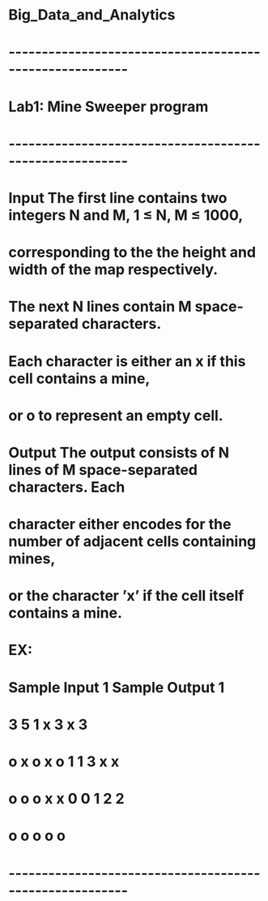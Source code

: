 # Big_Data_and_Analytics


# --------------------------------------------------------
#   Lab1:   Mine Sweeper program
# --------------------------------------------------------
# Input The first line contains two integers N and M, 1 ≤ N, M ≤ 1000,
# corresponding to the the height and width of the map respectively.
# The next N lines contain M space-separated characters.
# Each character is either an x if this cell contains a mine,
# or o to represent an empty cell.
#
# Output The output consists of N lines of M space-separated characters. Each
# character either encodes for the number of adjacent cells containing mines,
# or the character ’x’ if the cell itself contains a mine.
#
# EX:
# Sample Input 1     Sample Output 1
# 3 5                   1 x 3 x 3
# o x o x o             1 1 3 x x
# o o o x x             0 0 1 2 2
# o o o o o
#
# --------------------------------------------------------
